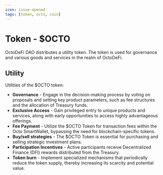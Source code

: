 ```yaml
---
icon: issue-opened
tags: [token, octo, coin]
---
```

# Token - $OCTO

OctoDeFi DAO distributes a utility token.
The token is used for governance and various goods and services in the realm of OctoDeFi.

## Utility
Utilities of the $OCTO token:
- **Governance** - Engage in the decision-making process by voting on proposals and setting key product parameters, such as fee structures and the allocation of Treasury funds.
- **Exclusive Access** - Gain privileged entry to unique products and services, along with early opportunities to access highly advantageous offerings.
- **Fee Payment** - Utilize the $OCTO Token for transaction fees within the Octo SmartWallet, bypassing the need for blockchain-specific tokens.
- **Buy/sell strategies** - The $OCTO Token is essential for purchasing and selling strategic investment plans.
- **Participation Incentives** - Active participants receive Decentralized Finance (DFI) rewards distributed from the Treasury.
- **Token burn** - Implement specialized mechanisms that periodically reduce the token supply, thereby increasing its scarcity and potential value.